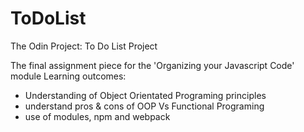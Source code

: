 # ToDoList
The Odin Project: To Do List Project 

The final assignment piece for the 'Organizing your Javascript Code' module
  Learning outcomes: 
  - Understanding of Object Orientated Programing principles
  - understand pros & cons of OOP Vs Functional Programing
  - use of modules, npm and webpack